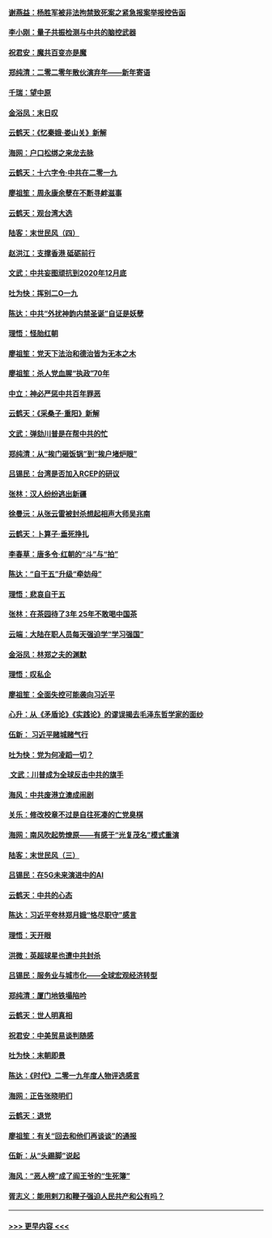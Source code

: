 #### [谢燕益：杨胜军被非法拘禁致死案之紧急报案举报控告函](../pages/nsc993/n11756134.md?t=01011944) 
#### [李小刚：量子共振检测与中共的脑控武器](../pages/nsc993/n11754518.md?t=01011944) 
#### [祝君安：魔共百变亦是魔](../pages/nsc993/n11754469.md?t=01011944) 
#### [郑纯清：二零二零年散伙演弃年——新年寄语](../pages/nsc993/n11754195.md?t=01011944) 
#### [千瑞：望中原](../pages/nsc993/n11754159.md?t=01011944) 
#### [金浴凤：末日叹](../pages/nsc993/n11752359.md?t=01011944) 
#### [云鹤天：《忆秦娥‧娄山关》新解](../pages/nsc993/n11752348.md?t=01011944) 
#### [海网：户口松绑之来龙去脉](../pages/nsc993/n11752328.md?t=01011944) 
#### [云鹤天：十六字令‧中共在二零一九](../pages/nsc993/n11752305.md?t=01011944) 
#### [廖祖笙：周永康余孽在不断寻衅滋事](../pages/nsc993/n11751013.md?t=01011944) 
#### [云鹤天：观台湾大选](../pages/nsc993/n11751007.md?t=01011944) 
#### [陆客：末世民风（四）](../pages/nsc993/n11749203.md?t=01011944) 
#### [赵洪江：支撑香港 砥砺前行](../pages/nsc993/n11748482.md?t=01011944) 
#### [文武：中共妄图顽抗到2020年12月底](../pages/nsc993/n11748446.md?t=01011944) 
#### [吐为快：挥别二O一九](../pages/nsc993/n11748411.md?t=01011944) 
#### [陈达：中共“外扰神韵内禁圣诞”自证是妖孽](../pages/nsc993/n11748226.md?t=01011944) 
#### [理悟：怪胎红朝](../pages/nsc993/n11748206.md?t=01011944) 
#### [廖祖笙：党天下法治和德治皆为无本之木](../pages/nsc993/n11748135.md?t=01011944) 
#### [廖祖笙：杀人党血腥“执政”70年](../pages/nsc993/n11745144.md?t=01011944) 
#### [中立：神必严惩中共百年罪恶](../pages/nsc993/n11744970.md?t=01011944) 
#### [云鹤天：《采桑子‧重阳》新解](../pages/nsc993/n11744948.md?t=01011944) 
#### [文武：弹劾川普是在帮中共的忙](../pages/nsc993/n11744758.md?t=01011944) 
#### [郑纯清：从“挨门砸饭锅”到“挨户堵炉眼”](../pages/nsc993/n11744745.md?t=01011944) 
#### [吕锡民：台湾是否加入RCEP的研议](../pages/nsc993/n11744701.md?t=01011944) 
#### [张林：汉人纷纷逃出新疆](../pages/nsc993/n11743530.md?t=01011944) 
#### [徐曼沅：从张云雷被封杀想起相声大师吴兆南](../pages/nsc993/n11741816.md?t=01011944) 
#### [云鹤天：卜算子‧垂死挣扎](../pages/nsc993/n11739956.md?t=01011944) 
#### [李春草：唐多令‧红朝的“斗”与“拍”](../pages/nsc993/n11739830.md?t=01011944) 
#### [陈达：“自干五”升级“牵妨母”](../pages/nsc993/n11739724.md?t=01011944) 
#### [理悟：悲哀自干五](../pages/nsc993/n11739547.md?t=01011944) 
#### [张林：在茶园待了3年 25年不敢喝中国茶](../pages/nsc993/n11739240.md?t=01011944) 
#### [云端：大陆在职人员每天强迫学“学习强国”](../pages/nsc993/n11738735.md?t=01011944) 
#### [金浴凤：林郑之夫的渊默](../pages/nsc993/n11737735.md?t=01011944) 
#### [理悟：叹私企](../pages/nsc993/n11737715.md?t=01011944) 
#### [廖祖笙：全面失控可能袭向习近平](../pages/nsc993/n11737704.md?t=01011944) 
#### [心升：从《矛盾论》《实践论》的谬误揭去毛泽东哲学家的面纱](../pages/nsc993/n11736962.md?t=01011944) 
#### [伍新： 习近平赌城赌气行](../pages/nsc993/n11736929.md?t=01011944) 
#### [吐为快：党为何凌蹈一切？](../pages/nsc993/n11736915.md?t=01011944) 
#### [ 文武：川普成为全球反击中共的旗手](../pages/nsc993/n11736882.md?t=01011944) 
#### [海风：中共废港立澳成闹剧](../pages/nsc993/n11735857.md?t=01011944) 
#### [关乐：修改校章不过是自往死凑的亡党臭棋](../pages/nsc993/n11735097.md?t=01011944) 
#### [海网：南风吹起势燎原——有感于“光复茂名”模式重演](../pages/nsc993/n11732308.md?t=01011944) 
#### [陆客：末世民风（三）](../pages/nsc993/n11732211.md?t=01011944) 
#### [吕锡民：在5G未来演进中的AI](../pages/nsc993/n11730010.md?t=01011944) 
#### [云鹤天：中共的心态](../pages/nsc993/n11729906.md?t=01011944) 
#### [陈达：习近平夸林郑月娥“恪尽职守”感言](../pages/nsc993/n11729881.md?t=01011944) 
#### [理悟：天开眼](../pages/nsc993/n11729699.md?t=01011944) 
#### [洪微：英超球星也遭中共封杀](../pages/nsc993/n11727243.md?t=01011944) 
#### [吕锡民：服务业与城市化——全球宏观经济转型](../pages/nsc993/n11725845.md?t=01011944) 
#### [郑纯清：厦门地铁塌陷吟](../pages/nsc993/n11725813.md?t=01011944) 
#### [云鹤天：世人明真相](../pages/nsc993/n11725621.md?t=01011944) 
#### [祝君安：中美贸易谈判随感](../pages/nsc993/n11725609.md?t=01011944) 
#### [吐为快：末朝即景](../pages/nsc993/n11723365.md?t=01011944) 
#### [陈达：《时代》二零一九年度人物评选感言](../pages/nsc993/n11723337.md?t=01011944) 
#### [海网：正告张晓明们](../pages/nsc993/n11723228.md?t=01011944) 
#### [云鹤天：退党](../pages/nsc993/n11723056.md?t=01011944) 
#### [廖祖笙：有关“回去和他们再谈谈”的通报](../pages/nsc993/n11722442.md?t=01011944) 
#### [伍新：从“头踢脚”说起](../pages/nsc993/n11722429.md?t=01011944) 
#### [海风：“恶人榜”成了阎王爷的“生死簿”](../pages/nsc993/n11722272.md?t=01011944) 
#### [胥志义：能用剌刀和鞭子强迫人民共产和公有吗？](../pages/nsc993/n11720569.md?t=01011944) 

----
#### [ >>> 更早内容 <<< ](../indexes/nsc993-earlier.md)
